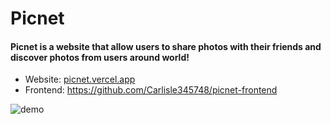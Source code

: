 # Picnet
#### Picnet is a website that allow users to share photos with their friends and discover photos from users around world!
- Website: [picnet.vercel.app](https://picnet.vercel.app)
- Frontend: https://github.com/Carlisle345748/picnet-frontend

<img src="https://d1mwzc9v8ocr0h.cloudfront.net/static/github-demo.jpeg" alt="demo">
